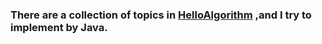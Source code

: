 ### There are a collection of  topics in [HelloAlgorithm](https://www.geekxh.com/) ,and I try to implement by Java.

